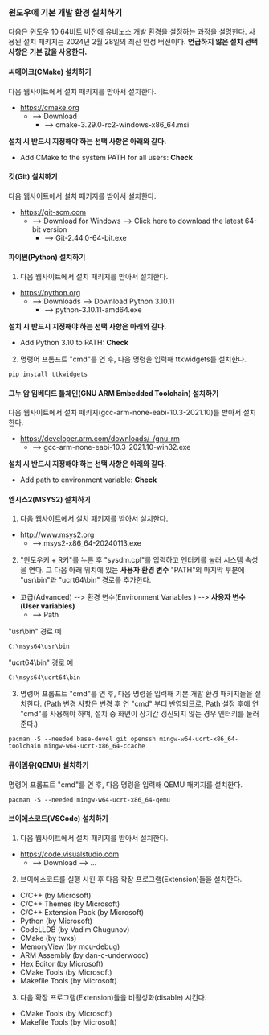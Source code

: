 ### 윈도우에 기본 개발 환경 설치하기

다음은 윈도우 10 64비트 버전에 유비노스 개발 환경을 설정하는 과정을 설명한다.
사용된 설치 패키지는 2024년 2월 28일의 최신 안정 버전이다.
__언급하지 않은 설치 선택 사항은 기본 값을 사용한다.__

#### 씨메이크(CMake) 설치하기

다음 웹사이트에서 설치 패키지를 받아서 설치한다.

* <https://cmake.org>
    + --> Download
        - --> cmake-3.29.0-rc2-windows-x86_64.msi

__설치 시 반드시 지정해야 하는 선택 사항은 아래와 같다.__

* Add CMake to the system PATH for all users: __Check__

#### 깃(Git) 설치하기

다음 웹사이트에서 설치 패키지를 받아서 설치한다.

* <https://git-scm.com>
    + --> Download for Windows --> Click here to download the latest 64-bit version
        - --> Git-2.44.0-64-bit.exe

#### 파이썬(Python) 설치하기

1. 다음 웹사이트에서 설치 패키지를 받아서 설치한다.

* <https://python.org>
    + --> Downloads --> Download Python 3.10.11
        - --> python-3.10.11-amd64.exe

__설치 시 반드시 지정해야 하는 선택 사항은 아래와 같다.__

* Add Python 3.10 to PATH: __Check__


2. 명령어 프롬프트 "cmd"를 연 후, 다음 명령을 입력해 ttkwidgets를 설치한다.

```
pip install ttkwidgets
```

#### 그누 암 임베디드 툴체인(GNU ARM Embedded Toolchain) 설치하기

다음 웹사이트에서 설치 패키지(gcc-arm-none-eabi-10.3-2021.10)를 받아서 설치한다.

* <https://developer.arm.com/downloads/-/gnu-rm>
    + --> gcc-arm-none-eabi-10.3-2021.10-win32.exe

__설치 시 반드시 지정해야 하는 선택 사항은 아래와 같다.__

* Add path to environment variable: __Check__

#### 엠시스2(MSYS2) 설치하기

1. 다음 웹사이트에서 설치 패키지를 받아서 설치한다.

* <http://www.msys2.org>
    + --> msys2-x86_64-20240113.exe

2. "윈도우키 + R키"를 누른 후 "sysdm.cpl"를 입력하고 엔터키를 눌러 시스템 속성을 연다. 그 다음 아래 위치에 있는 __사용자 환경 변수__ "PATH"의 마지막 부분에 "usr\bin"과 "ucrt64\bin" 경로를 추가한다.

* 고급(Advanced) --> 환경 변수(Environment Variables ) --> __사용자 변수(User variables)__
    + --> Path

"usr\bin" 경로 예
```
C:\msys64\usr\bin
```
"ucrt64\bin" 경로 예
```
C:\msys64\ucrt64\bin
```

3. 명령어 프롬프트 "cmd"를 연 후, 다음 명령을 입력해 기본 개발 환경 패키지들을 설치한다.
(Path 변경 사항은 변경 후 연 "cmd" 부터 반영되므로, Path 설정 후에 연 "cmd"를 사용해야 하며, 설치 중 화면이 장기간 갱신되지 않는 경우 엔터키를 눌러준다.)

```
pacman -S --needed base-devel git openssh mingw-w64-ucrt-x86_64-toolchain mingw-w64-ucrt-x86_64-ccache
```

#### 큐이엠유(QEMU) 설치하기

명령어 프롬프트 "cmd"를 연 후, 다음 명령을 입력해 QEMU 패키지를 설치한다.

```
pacman -S --needed mingw-w64-ucrt-x86_64-qemu
```

#### 브이에스코드(VSCode) 설치하기

1. 다음 웹사이트에서 설치 패키지를 받아서 설치한다.

* <https://code.visualstudio.com>
    + --> Download --> ...


2. 브이에스코드를 실행 시킨 후 다음 확장 프로그램(Extension)들을 설치한다.

* C/C++ (by Microsoft)
* C/C++ Themes (by Microsoft)
* C/C++ Extension Pack (by Microsoft)
* Python (by Microsoft)
* CodeLLDB (by Vadim Chugunov)
* CMake (by twxs)
* MemoryView (by mcu-debug)
* ARM Assembly (by dan-c-underwood)
* Hex Editor (by Microsoft)
* CMake Tools (by Microsoft)
* Makefile Tools (by Microsoft)

3. 다음 확장 프로그램(Extension)들을 비활성화(disable) 시킨다.

* CMake Tools (by Microsoft)
* Makefile Tools (by Microsoft)

